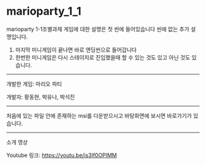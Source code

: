 # marioparty_1_1
marioparty 1-1조별과제
게임에 대한 설명은 첫 씬에 들어있습니다
씬에 없는 추가 설명입니다.
1. 마지막 미니게임이 끝나면 바로 엔딩씬으로 들어갑니다
2. 한번한 미니게임은 다시 스테이지로 진입했을때 할 수 있는 것도 있고 아닌 것도 있습니다.
----------------------------------------------------------------------------------------------------
개발한 게임: 마리오 파티

개발자: 황동현, 박유나, 박석진

----------------------------------------------------------------------
처음에 있는 파일 안에 존재하는 msi를 다운받으시고 바탕화면에 보시면 바로가기가 있습니다.

-------------------------------------------------------------------------------------------
소개 영상

Youtube 링크: https://youtu.be/is3lf0OPlMM
